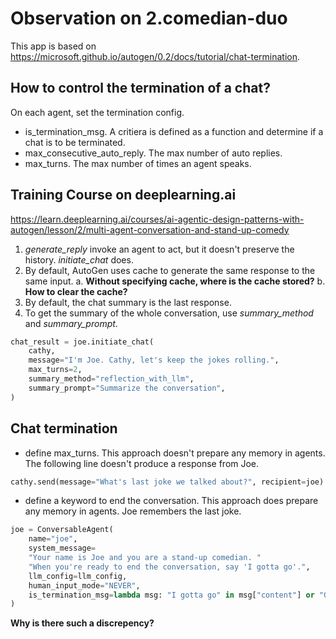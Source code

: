 # Observation on 2.comedian-duo

This app is based on <https://microsoft.github.io/autogen/0.2/docs/tutorial/chat-termination>.

## How to control the termination of a chat?

On each agent, set the termination config.

- is_termination_msg. A critiera is defined as a function and determine if a chat is to be terminated.
- max_consecutive_auto_reply. The max number of auto replies.
- max_turns. The max number of times an agent speaks.

## Training Course on deeplearning.ai

<https://learn.deeplearning.ai/courses/ai-agentic-design-patterns-with-autogen/lesson/2/multi-agent-conversation-and-stand-up-comedy>

1. *generate_reply* invoke an agent to act, but it doesn't preserve the history. *initiate_chat* does.
2. By default, AutoGen uses cache to generate the same response to the same input.
  a. **Without specifying cache, where is the cache stored?**
  b. **How to clear the cache?**
3. By default, the chat summary is the last response.
4. To get the summary of the whole conversation, use *summary_method* and *summary_prompt*.

```python
chat_result = joe.initiate_chat(
    cathy, 
    message="I'm Joe. Cathy, let's keep the jokes rolling.", 
    max_turns=2, 
    summary_method="reflection_with_llm",
    summary_prompt="Summarize the conversation",
)
```

## Chat termination

- define max_turns. This approach doesn't prepare any memory in agents. The following line doesn't produce a response from Joe.

```python
cathy.send(message="What's last joke we talked about?", recipient=joe)
```

- define a keyword to end the conversation. This approach does prepare any memory in agents. Joe remembers the last joke.

```python
joe = ConversableAgent(
    name="joe",
    system_message=
    "Your name is Joe and you are a stand-up comedian. "
    "When you're ready to end the conversation, say 'I gotta go'.",
    llm_config=llm_config,
    human_input_mode="NEVER",
    is_termination_msg=lambda msg: "I gotta go" in msg["content"] or "Goodbye" in msg["content"],
)
```

**Why is there such a discrepency?**
